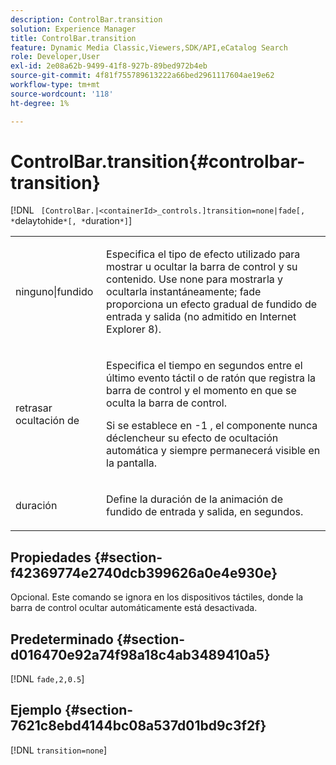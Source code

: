 ```yaml
---
description: ControlBar.transition
solution: Experience Manager
title: ControlBar.transition
feature: Dynamic Media Classic,Viewers,SDK/API,eCatalog Search
role: Developer,User
exl-id: 2e08a62b-9499-41f8-927b-89bed972b4eb
source-git-commit: 4f81f755789613222a66bed2961117604ae19e62
workflow-type: tm+mt
source-wordcount: '118'
ht-degree: 1%

---
```


# ControlBar.transition{#controlbar-transition}

[!DNL ` [ControlBar.|<containerId>_controls.]transition=none|fade[, *`delaytohide`*[, *`duration`*]`]

<table id="table_F71AA834FE494949A2D4B569EA5E721F"> 
 <tbody> 
  <tr> 
   <td colname="col1"> <p> <span class="codeph"> ninguno|fundido </span> </p> </td> 
   <td colname="col2"> <p> Especifica el tipo de efecto utilizado para mostrar u ocultar la barra de control y su contenido. Use <span class="codeph"> none </span> para mostrarla y ocultarla instantáneamente; <span class="codeph"> fade </span> proporciona un efecto gradual de fundido de entrada y salida (no admitido en Internet Explorer 8). </p> </td> 
  </tr> 
  <tr> 
   <td colname="col1"> <p> <span class="codeph"> <span class="varname"> retrasar ocultación de </span> </span> </p> </td> 
   <td colname="col2"> <p> Especifica el tiempo en segundos entre el último evento táctil o de ratón que registra la barra de control y el momento en que se oculta la barra de control. </p> <p> Si se establece en <span class="codeph"> -1 </span>, el componente nunca déclencheur su efecto de ocultación automática y siempre permanecerá visible en la pantalla. </p> </td> 
  </tr> 
  <tr> 
   <td colname="col1"> <p> <span class="codeph"> <span class="varname"> duración </span> </span> </p> </td> 
   <td colname="col2"> <p> Define la duración de la animación de fundido de entrada y salida, en segundos. </p> </td> 
  </tr> 
 </tbody> 
</table>

## Propiedades {#section-f42369774e2740dcb399626a0e4e930e}

Opcional. Este comando se ignora en los dispositivos táctiles, donde la barra de control ocultar automáticamente está desactivada.

## Predeterminado {#section-d016470e92a74f98a18c4ab3489410a5}

[!DNL `fade,2,0.5`]

## Ejemplo {#section-7621c8ebd4144bc08a537d01bd9c3f2f}

[!DNL `transition=none`]

